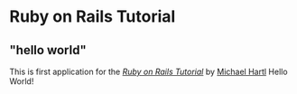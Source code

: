# Ruby on Rails Tutorial

## "hello world"

This is first application for the 
[*Ruby on Rails Tutorial*](https://railstutorial.jp/)
by [Michael Hartl](http://www.michaelhartl.com/) Hello World!